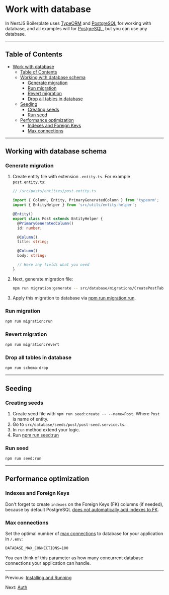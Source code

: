 # Work with database

In NestJS Boilerplate uses [TypeORM](https://www.npmjs.com/package/typeorm) and [PostgreSQL](https://www.postgresql.org/) for working with database, and all examples will for [PostgreSQL](https://www.postgresql.org/), but you can use any database.

---

## Table of Contents

- [Work with database](#work-with-database)
  - [Table of Contents](#table-of-contents)
  - [Working with database schema](#working-with-database-schema)
    - [Generate migration](#generate-migration)
    - [Run migration](#run-migration)
    - [Revert migration](#revert-migration)
    - [Drop all tables in database](#drop-all-tables-in-database)
  - [Seeding](#seeding)
    - [Creating seeds](#creating-seeds)
    - [Run seed](#run-seed)
  - [Performance optimization](#performance-optimization)
    - [Indexes and Foreign Keys](#indexes-and-foreign-keys)
    - [Max connections](#max-connections)

---

## Working with database schema

### Generate migration

1. Create entity file with extension `.entity.ts`. For example `post.entity.ts`:

    ```ts
    // /src/posts/entities/post.entity.ts

    import { Column, Entity, PrimaryGeneratedColumn } from 'typeorm';
    import { EntityHelper } from 'src/utils/entity-helper';

    @Entity()
    export class Post extends EntityHelper {
      @PrimaryGeneratedColumn()
      id: number;

      @Column()
      title: string;

      @Column()
      body: string;

      // Here any fields what you need
    }
    ```

1. Next, generate migration file:

    ```bash
    npm run migration:generate -- src/database/migrations/CreatePostTable
    ```

1. Apply this migration to database via [npm run migration:run](#run-migration).

### Run migration

```bash
npm run migration:run
```

### Revert migration

```bash
npm run migration:revert
```

### Drop all tables in database

```bash
npm run schema:drop
```

---

## Seeding

### Creating seeds

1. Create seed file with `npm run seed:create -- --name=Post`. Where `Post` is name of entity.
1. Go to `src/database/seeds/post/post-seed.service.ts`.
1. In `run` method extend your logic.
1. Run [npm run seed:run](#run-seed)

### Run seed

```bash
npm run seed:run
```

---

## Performance optimization

### Indexes and Foreign Keys

Don't forget to create `indexes` on the Foreign Keys (FK) columns (if needed), because by default PostgreSQL [does not automatically add indexes to FK](https://stackoverflow.com/a/970605/18140714).

### Max connections

Set the optimal number of [max connections](https://node-postgres.com/apis/pool) to database for your application in `/.env`:

```txt
DATABASE_MAX_CONNECTIONS=100
```

You can think of this parameter as how many concurrent database connections your application can handle.

---

Previous: [Installing and Running](installing-and-running.md)

Next: [Auth](auth.md)
